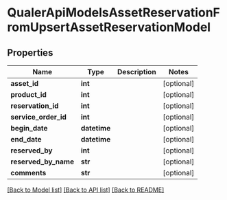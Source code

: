 # QualerApiModelsAssetReservationFromUpsertAssetReservationModel

## Properties
Name | Type | Description | Notes
------------ | ------------- | ------------- | -------------
**asset_id** | **int** |  | [optional] 
**product_id** | **int** |  | [optional] 
**reservation_id** | **int** |  | [optional] 
**service_order_id** | **int** |  | [optional] 
**begin_date** | **datetime** |  | [optional] 
**end_date** | **datetime** |  | [optional] 
**reserved_by** | **int** |  | [optional] 
**reserved_by_name** | **str** |  | [optional] 
**comments** | **str** |  | [optional] 

[[Back to Model list]](../README.md#documentation-for-models) [[Back to API list]](../README.md#documentation-for-api-endpoints) [[Back to README]](../README.md)


